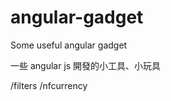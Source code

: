 angular-gadget
===============

Some useful angular gadget

一些 angular js 開發的小工具、小玩具

/filters
  /nfcurrency